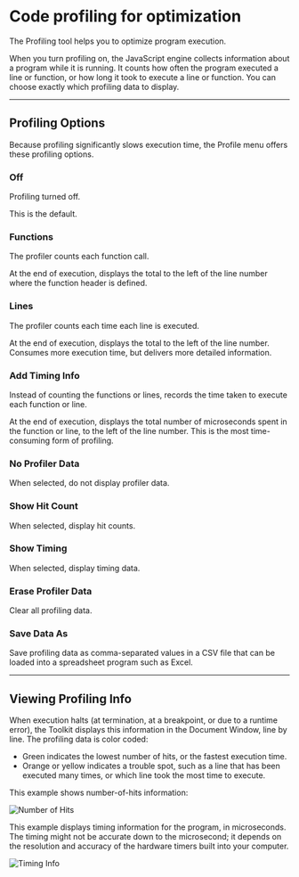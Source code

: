 # Code profiling for optimization

The Profiling tool helps you to optimize program execution.

When you turn profiling on, the JavaScript engine collects information about a program while it is running. It counts how often the program executed a line or function, or how long it took to execute a line or function. You can choose exactly which profiling data to display.

---

## Profiling Options

Because profiling significantly slows execution time, the Profile menu offers these profiling options.

### Off

Profiling turned off.

This is the default.

### Functions

The profiler counts each function call.

At the end of execution, displays the total to the left of the line number where the function header is defined.

### Lines

The profiler counts each time each line is executed.

At the end of execution, displays the total to the left of the line number. Consumes more execution time, but delivers more detailed information.

### Add Timing Info

Instead of counting the functions or lines, records the time taken to execute each function or line.

At the end of execution, displays the total number of microseconds spent in the function or line, to the left of the line number. This is the most time-consuming form of profiling.

### No Profiler Data

When selected, do not display profiler data.

### Show Hit Count

When selected, display hit counts.

### Show Timing

When selected, display timing data.

### Erase Profiler Data

Clear all profiling data.

### Save Data As

Save profiling data as comma-separated values in a CSV file that can be loaded into a spreadsheet program such as Excel.

---

## Viewing Profiling Info

When execution halts (at termination, at a breakpoint, or due to a runtime error), the Toolkit displays this information in the Document Window, line by line. The profiling data is color coded:

- Green indicates the lowest number of hits, or the fastest execution time.
- Orange or yellow indicates a trouble spot, such as a line that has been executed many times, or which line took the most time to execute.

This example shows number-of-hits information:

![Number of Hits](./_static/02_the-extendscript-toolkit_code-profiling_number-of-hits.jpg)

This example displays timing information for the program, in microseconds. The timing might not be accurate down to the microsecond; it depends on the resolution and accuracy of the hardware timers built into your computer.

![Timing Info](./_static/02_the-extendscript-toolkit_code-profiling_timing-info.jpg)
